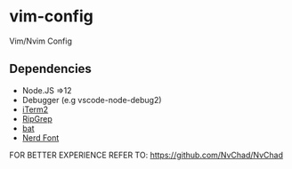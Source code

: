 # vim-config
Vim/Nvim Config

## Dependencies
- Node.JS =>12
- Debugger (e.g vscode-node-debug2)
- [iTerm2](https://iterm2.com/)
- [RipGrep](https://github.com/BurntSushi/ripgrep)
- [bat](https://github.com/sharkdp/bat)
- [Nerd Font](https://github.com/ryanoasis/nerd-fonts#font-installation)


FOR BETTER EXPERIENCE REFER TO: https://github.com/NvChad/NvChad
